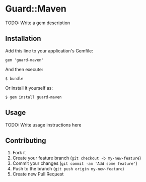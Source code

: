 # Guard::Maven

TODO: Write a gem description

## Installation

Add this line to your application's Gemfile:

    gem 'guard-maven'

And then execute:

    $ bundle

Or install it yourself as:

    $ gem install guard-maven

## Usage

TODO: Write usage instructions here

## Contributing

1. Fork it
2. Create your feature branch (`git checkout -b my-new-feature`)
3. Commit your changes (`git commit -am 'Add some feature'`)
4. Push to the branch (`git push origin my-new-feature`)
5. Create new Pull Request
